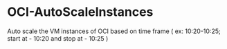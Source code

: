 # OCI-AutoScaleInstances
Auto scale the VM instances of OCI based on time frame ( ex:  10:20-10:25; start at - 10:20 and stop at - 10:25 )
